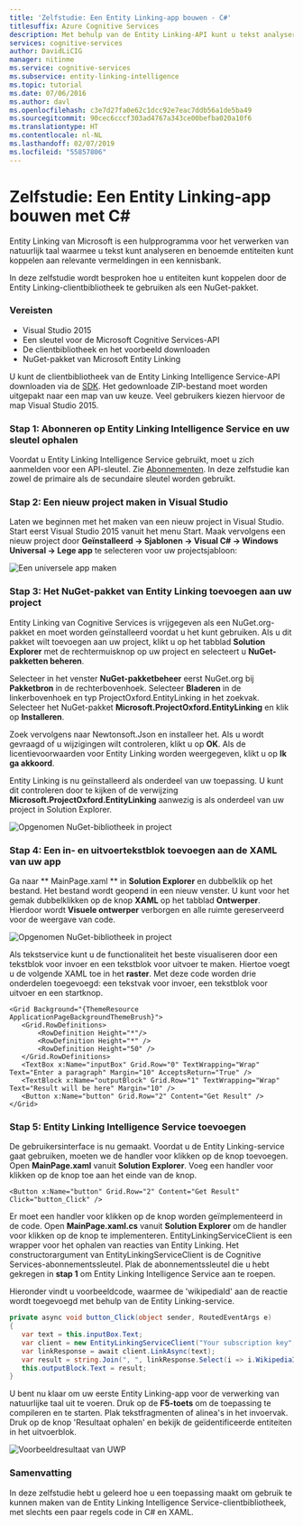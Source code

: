 ```yaml
---
title: 'Zelfstudie: Een Entity Linking-app bouwen - C#'
titlesuffix: Azure Cognitive Services
description: Met behulp van de Entity Linking-API kunt u tekst analyseren en benoemde entiteiten koppelen aan relevante vermeldingen in een kennisbank.
services: cognitive-services
author: DavidLiCIG
manager: nitinme
ms.service: cognitive-services
ms.subservice: entity-linking-intelligence
ms.topic: tutorial
ms.date: 07/06/2016
ms.author: davl
ms.openlocfilehash: c3e7d27fa0e62c1dcc92e7eac7ddb56a1de5ba49
ms.sourcegitcommit: 90cec6cccf303ad4767a343ce00befba020a10f6
ms.translationtype: HT
ms.contentlocale: nl-NL
ms.lasthandoff: 02/07/2019
ms.locfileid: "55857806"
---
```

# <a name="tutorial-build-an-entity-linking-app-with-c"></a>Zelfstudie: Een Entity Linking-app bouwen met C#

Entity Linking van Microsoft is een hulpprogramma voor het verwerken van natuurlijk taal waarmee u tekst kunt analyseren en benoemde entiteiten kunt koppelen aan relevante vermeldingen in een kennisbank. 

In deze zelfstudie wordt besproken hoe u entiteiten kunt koppelen door de Entity Linking-clientbibliotheek te gebruiken als een NuGet-pakket. 

### <a name="Prerequisites">Vereisten</a>

- Visual Studio 2015
- Een sleutel voor de Microsoft Cognitive Services-API
- De clientbibliotheek en het voorbeeld downloaden
- NuGet-pakket van Microsoft Entity Linking

U kunt de clientbibliotheek van de Entity Linking Intelligence Service-API downloaden via de [SDK](https://www.github.com/microsoft/cognitive-entitylinking-windows). Het gedownloade ZIP-bestand moet worden uitgepakt naar een map van uw keuze. Veel gebruikers kiezen hiervoor de map Visual Studio 2015.

### <a name="step-1-subscribe-entity-linking-intelligence-service-and-get-your-own-key">Stap 1: Abonneren op Entity Linking Intelligence Service en uw sleutel ophalen</a>
Voordat u Entity Linking Intelligence Service gebruikt, moet u zich aanmelden voor een API-sleutel. Zie [Abonnementen](https://www.microsoft.com/cognitive-services/en-us/sign-up). In deze zelfstudie kan zowel de primaire als de secundaire sleutel worden gebruikt.

### <a name="step-2-create-a-new-project-in-visual-studio"> Stap 2: Een nieuw project maken in Visual Studio</a>

Laten we beginnen met het maken van een nieuw project in Visual Studio. Start eerst Visual Studio 2015 vanuit het menu Start. Maak vervolgens een nieuw project door **Geïnstalleerd → Sjablonen → Visual C# → Windows Universal → Lege app** te selecteren voor uw projectsjabloon:

 ![Een universele app maken](./Images/CreateUWP.png)

### <a name="step-3-add-the-entity-linking-nuget-package-to-your-project">Stap 3: Het NuGet-pakket van Entity Linking toevoegen aan uw project</a>

Entity Linking van Cognitive Services is vrijgegeven als een NuGet.org-pakket en moet worden geïnstalleerd voordat u het kunt gebruiken.
Als u dit pakket wilt toevoegen aan uw project, klikt u op het tabblad **Solution Explorer** met de rechtermuisknop op uw project en selecteert u **NuGet-pakketten beheren**.

Selecteer in het venster **NuGet-pakketbeheer** eerst NuGet.org bij **Pakketbron** in de rechterbovenhoek. Selecteer **Bladeren** in de linkerbovenhoek en typ ProjectOxford.EntityLinking in het zoekvak. Selecteer het NuGet-pakket **Microsoft.ProjectOxford.EntityLinking** en klik op **Installeren**.

Zoek vervolgens naar Newtonsoft.Json en installeer het. Als u wordt gevraagd of u wijzigingen wilt controleren, klikt u op **OK**. Als de licentievoorwaarden voor Entity Linking worden weergegeven, klikt u op **Ik ga akkoord**.

Entity Linking is nu geïnstalleerd als onderdeel van uw toepassing. U kunt dit controleren door te kijken of de verwijzing **Microsoft.ProjectOxford.EntityLinking** aanwezig is als onderdeel van uw project in Solution Explorer.

 ![Opgenomen NuGet-bibliotheek in project](./Images/NugetLibraryInProject.png)
 
### <a name="step-4-add-an-input-and-output-text-block-to-your-apps-xaml">Stap 4: Een in- en uitvoertekstblok toevoegen aan de XAML van uw app</a>
Ga naar ** MainPage.xaml ** in **Solution Explorer** en dubbelklik op het bestand. Het bestand wordt geopend in een nieuw venster. U kunt voor het gemak dubbelklikken op de knop **XAML** op het tabblad **Ontwerper**. Hierdoor wordt **Visuele ontwerper** verborgen en alle ruimte gereserveerd voor de weergave van code.

 ![Opgenomen NuGet-bibliotheek in project](./Images/UWPMainPage.png)
 
Als tekstservice kunt u de functionaliteit het beste visualiseren door een tekstblok voor invoer en een tekstblok voor uitvoer te maken. Hiertoe voegt u de volgende XAML toe in het **raster**. Met deze code worden drie onderdelen toegevoegd: een tekstvak voor invoer, een tekstblok voor uitvoer en een startknop.
 
 ```XAML
 <Grid Background="{ThemeResource ApplicationPageBackgroundThemeBrush}">
    <Grid.RowDefinitions>
        <RowDefinition Height="*"/>
        <RowDefinition Height="*" />
        <RowDefinition Height="50" />
    </Grid.RowDefinitions>
    <TextBox x:Name="inputBox" Grid.Row="0" TextWrapping="Wrap" Text="Enter a paragraph" Margin="10" AcceptsReturn="True" />
    <TextBlock x:Name="outputBlock" Grid.Row="1" TextWrapping="Wrap" Text="Result will be here" Margin="10" />
    <Button x:Name="button" Grid.Row="2" Content="Get Result" />
</Grid>
 ```
 
### <a name="step-5-proceed-to-add-entity-linking-intelligence-service">Stap 5: Entity Linking Intelligence Service toevoegen</a>
 
De gebruikersinterface is nu gemaakt. Voordat u de Entity Linking-service gaat gebruiken, moeten we de handler voor klikken op de knop toevoegen. Open **MainPage.xaml** vanuit **Solution Explorer**. Voeg een handler voor klikken op de knop toe aan het einde van de knop.
 
 ```XAML
 <Button x:Name="button" Grid.Row="2" Content="Get Result" Click="button_Click" />
 ```
 
Er moet een handler voor klikken op de knop worden geïmplementeerd in de code. Open **MainPage.xaml.cs** vanuit **Solution Explorer** om de handler voor klikken op de knop te implementeren. EntityLinkingServiceClient is een wrapper voor het ophalen van reacties van Entity Linking. Het constructorargument van EntityLinkingServiceClient is de Cognitive Services-abonnementssleutel. Plak de abonnementssleutel die u hebt gekregen in **stap 1** om Entity Linking Intelligence Service aan te roepen. 

Hieronder vindt u voorbeeldcode, waarmee de 'wikipediaId' aan de reactie wordt toegevoegd met behulp van de Entity Linking-service. 
 
 ```csharp
 private async void button_Click(object sender, RoutedEventArgs e)
{
    var text = this.inputBox.Text;
    var client = new EntityLinkingServiceClient("Your subscription key","https://api.labs.cognitive.microsoft.com");
    var linkResponse = await client.LinkAsync(text);
    var result = string.Join(", ", linkResponse.Select(i => i.WikipediaID).ToList());
    this.outputBlock.Text = result;
}
 ```
 
U bent nu klaar om uw eerste Entity Linking-app voor de verwerking van natuurlijke taal uit te voeren. Druk op de **F5-toets** om de toepassing te compileren en te starten. Plak tekstfragmenten of alinea's in het invoervak. Druk op de knop 'Resultaat ophalen' en bekijk de geïdentificeerde entiteiten in het uitvoerblok.
 
 ![Voorbeeldresultaat van UWP](./Images/DemoCodeResult.png)
 
### <a name="summary">Samenvatting</a>
 
In deze zelfstudie hebt u geleerd hoe u een toepassing maakt om gebruik te kunnen maken van de Entity Linking Intelligence Service-clientbibliotheek, met slechts een paar regels code in C# en XAML. 

